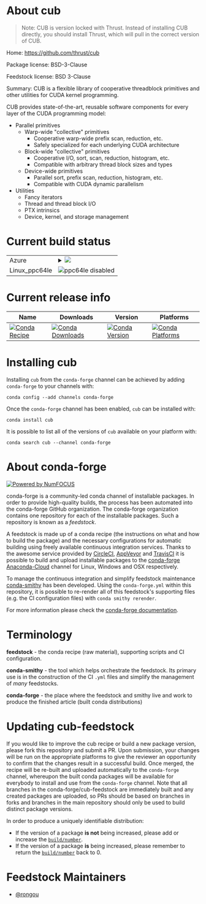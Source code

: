 About cub
=========
> Note: CUB is version locked with Thrust. Instead of installing CUB directly, you should install Thrust, which will pull in
> the correct version of CUB.

Home: https://github.com/thrust/cub

Package license: BSD-3-Clause

Feedstock license: BSD 3-Clause

Summary: CUB is a flexible library of cooperative threadblock primitives and other utilities for CUDA
kernel programming.


CUB provides state-of-the-art, reusable software components for every layer of the CUDA
programming model:
- Parallel primitives
  - Warp-wide "collective" primitives
    - Cooperative warp-wide prefix scan, reduction, etc.
    - Safely specialized for each underlying CUDA architecture
  - Block-wide "collective" primitives
    - Cooperative I/O, sort, scan, reduction, histogram, etc.
    - Compatible with arbitrary thread block sizes and types
  - Device-wide primitives
    - Parallel sort, prefix scan, reduction, histogram, etc.
    - Compatible with CUDA dynamic parallelism
- Utilities
  - Fancy iterators
  - Thread and thread block I/O
  - PTX intrinsics
  - Device, kernel, and storage management


Current build status
====================


<table>
    
  <tr>
    <td>Azure</td>
    <td>
      <details>
        <summary>
          <a href="https://dev.azure.com/conda-forge/feedstock-builds/_build/latest?definitionId=9819&branchName=master">
            <img src="https://dev.azure.com/conda-forge/feedstock-builds/_apis/build/status/cub-feedstock?branchName=master">
          </a>
        </summary>
        <table>
          <thead><tr><th>Variant</th><th>Status</th></tr></thead>
          <tbody><tr>
              <td>linux</td>
              <td>
                <a href="https://dev.azure.com/conda-forge/feedstock-builds/_build/latest?definitionId=9819&branchName=master">
                  <img src="https://dev.azure.com/conda-forge/feedstock-builds/_apis/build/status/cub-feedstock?branchName=master&jobName=linux&configuration=linux_" alt="variant">
                </a>
              </td>
            </tr><tr>
              <td>osx</td>
              <td>
                <a href="https://dev.azure.com/conda-forge/feedstock-builds/_build/latest?definitionId=9819&branchName=master">
                  <img src="https://dev.azure.com/conda-forge/feedstock-builds/_apis/build/status/cub-feedstock?branchName=master&jobName=osx&configuration=osx_" alt="variant">
                </a>
              </td>
            </tr><tr>
              <td>win</td>
              <td>
                <a href="https://dev.azure.com/conda-forge/feedstock-builds/_build/latest?definitionId=9819&branchName=master">
                  <img src="https://dev.azure.com/conda-forge/feedstock-builds/_apis/build/status/cub-feedstock?branchName=master&jobName=win&configuration=win_" alt="variant">
                </a>
              </td>
            </tr>
          </tbody>
        </table>
      </details>
    </td>
  </tr>
  <tr>
    <td>Linux_ppc64le</td>
    <td>
      <img src="https://img.shields.io/badge/ppc64le-disabled-lightgrey.svg" alt="ppc64le disabled">
    </td>
  </tr>
</table>

Current release info
====================

| Name | Downloads | Version | Platforms |
| --- | --- | --- | --- |
| [![Conda Recipe](https://img.shields.io/badge/recipe-cub-green.svg)](https://anaconda.org/conda-forge/cub) | [![Conda Downloads](https://img.shields.io/conda/dn/conda-forge/cub.svg)](https://anaconda.org/conda-forge/cub) | [![Conda Version](https://img.shields.io/conda/vn/conda-forge/cub.svg)](https://anaconda.org/conda-forge/cub) | [![Conda Platforms](https://img.shields.io/conda/pn/conda-forge/cub.svg)](https://anaconda.org/conda-forge/cub) |

Installing cub
==============

Installing `cub` from the `conda-forge` channel can be achieved by adding `conda-forge` to your channels with:

```
conda config --add channels conda-forge
```

Once the `conda-forge` channel has been enabled, `cub` can be installed with:

```
conda install cub
```

It is possible to list all of the versions of `cub` available on your platform with:

```
conda search cub --channel conda-forge
```


About conda-forge
=================

[![Powered by NumFOCUS](https://img.shields.io/badge/powered%20by-NumFOCUS-orange.svg?style=flat&colorA=E1523D&colorB=007D8A)](http://numfocus.org)

conda-forge is a community-led conda channel of installable packages.
In order to provide high-quality builds, the process has been automated into the
conda-forge GitHub organization. The conda-forge organization contains one repository
for each of the installable packages. Such a repository is known as a *feedstock*.

A feedstock is made up of a conda recipe (the instructions on what and how to build
the package) and the necessary configurations for automatic building using freely
available continuous integration services. Thanks to the awesome service provided by
[CircleCI](https://circleci.com/), [AppVeyor](https://www.appveyor.com/)
and [TravisCI](https://travis-ci.com/) it is possible to build and upload installable
packages to the [conda-forge](https://anaconda.org/conda-forge)
[Anaconda-Cloud](https://anaconda.org/) channel for Linux, Windows and OSX respectively.

To manage the continuous integration and simplify feedstock maintenance
[conda-smithy](https://github.com/conda-forge/conda-smithy) has been developed.
Using the ``conda-forge.yml`` within this repository, it is possible to re-render all of
this feedstock's supporting files (e.g. the CI configuration files) with ``conda smithy rerender``.

For more information please check the [conda-forge documentation](https://conda-forge.org/docs/).

Terminology
===========

**feedstock** - the conda recipe (raw material), supporting scripts and CI configuration.

**conda-smithy** - the tool which helps orchestrate the feedstock.
                   Its primary use is in the construction of the CI ``.yml`` files
                   and simplify the management of *many* feedstocks.

**conda-forge** - the place where the feedstock and smithy live and work to
                  produce the finished article (built conda distributions)


Updating cub-feedstock
======================

If you would like to improve the cub recipe or build a new
package version, please fork this repository and submit a PR. Upon submission,
your changes will be run on the appropriate platforms to give the reviewer an
opportunity to confirm that the changes result in a successful build. Once
merged, the recipe will be re-built and uploaded automatically to the
`conda-forge` channel, whereupon the built conda packages will be available for
everybody to install and use from the `conda-forge` channel.
Note that all branches in the conda-forge/cub-feedstock are
immediately built and any created packages are uploaded, so PRs should be based
on branches in forks and branches in the main repository should only be used to
build distinct package versions.

In order to produce a uniquely identifiable distribution:
 * If the version of a package **is not** being increased, please add or increase
   the [``build/number``](https://conda.io/docs/user-guide/tasks/build-packages/define-metadata.html#build-number-and-string).
 * If the version of a package **is** being increased, please remember to return
   the [``build/number``](https://conda.io/docs/user-guide/tasks/build-packages/define-metadata.html#build-number-and-string)
   back to 0.

Feedstock Maintainers
=====================

* [@rongou](https://github.com/rongou/)

